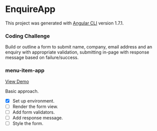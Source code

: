 # EnquireApp

This project was generated with [Angular CLI](https://github.com/angular/angular-cli) version 1.7.1.


### Coding Challenge
Build or outline a form to submit name, company, email address and an enquiry with appropriate validation, submitting in-page with response message based on failure/success.


### menu-item-app
[View Demo]("https://enquiry-app.herokuapp.com/enquiry")

Basic approach. 
- [x] Set up environment.
- [ ] Render the form view.
- [ ] Add form validators.
- [ ] Add response message.
- [ ] Style the form.
